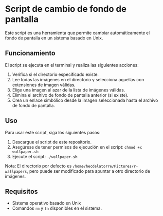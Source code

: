 # Script de cambio de fondo de pantalla
Este script es una herramienta que permite cambiar automáticamente el fondo de pantalla en un sistema basado en Unix.

## Funcionamiento
El script se ejecuta en el terminal y realiza las siguientes acciones:
1. Verifica si el directorio especificado existe.
2. Lee todas las imágenes en el directorio y selecciona aquellas con extensiones de imagen válidas.
3. Elige una imagen al azar de la lista de imágenes válidas.
4. Elimina el archivo de fondo de pantalla anterior (si existe).
5. Crea un enlace simbólico desde la imagen seleccionada hasta el archivo de fondo de pantalla.

## Uso
Para usar este script, siga los siguientes pasos:
1. Descargue el script de este repositorio.
2. Asegúrese de tener permisos de ejecución en el script: `chmod +x wallpaper.sh`
3. Ejecute el script: `./wallpaper.sh`

Nota: El directorio por defecto es `/home/hecdelatorre/Pictures/r-wallpapers`, pero puede ser modificado para apuntar a otro directorio de imágenes.

## Requisitos
- Sistema operativo basado en Unix
- Comandos `rm` y `ln` disponibles en el sistema.

